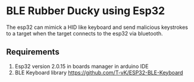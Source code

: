 # BLE Rubber Ducky using Esp32
The esp32 can mimick a HID like keyboard and send malicious keystrokes to a target when the target connects to the esp32 via bluetooth.
## Requirements
1) Esp32 version 2.0.15 in boards manager in arduino IDE <br/>
2) BLE Keyboard library https://github.com/T-vK/ESP32-BLE-Keyboard
